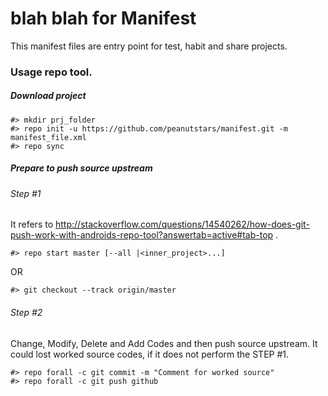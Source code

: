 # blah blah for Manifest

This manifest files are entry point for test, habit and share projects.


### Usage repo tool.

##### Download project

```shell
#> mkdir prj_folder
#> repo init -u https://github.com/peanutstars/manifest.git -m manifest_file.xml
#> repo sync
```

##### Prepare to push source upstream

###### Step #1
It refers to http://stackoverflow.com/questions/14540262/how-does-git-push-work-with-androids-repo-tool?answertab=active#tab-top .
```shell
#> repo start master [--all |<inner_project>...]
```
OR
```shell
#> git checkout --track origin/master
```

###### Step #2
Change, Modify, Delete and Add Codes and then push source upstream.
It could lost worked source codes, if it does not perform the STEP #1.
```shell
#> repo forall -c git commit -m "Comment for worked source"
#> repo forall -c git push github
```
